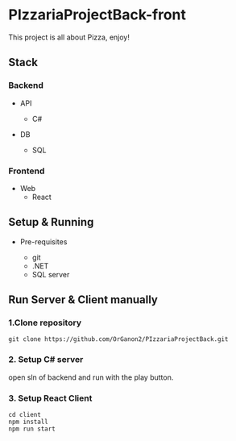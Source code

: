 # PIzzariaProjectBack-front


This project is all about Pizza, enjoy!

## Stack
### Backend

- API
  - C#

- DB
  - SQL

### Frontend

- Web
  - React

## Setup & Running

- Pre-requisites

  - git
  - .NET
  - SQL server

## Run Server & Client manually
### 1.Clone repository
```
git clone https://github.com/OrGanon2/PIzzariaProjectBack.git
```
### 2. Setup C# server
open sln of backend and run with the play button.
### 3. Setup React Client
```
cd client
npm install
npm run start
```


